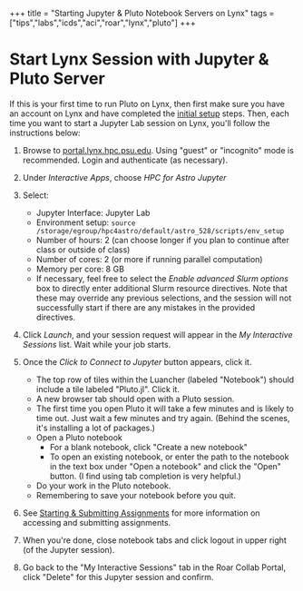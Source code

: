+++
title = "Starting Jupyter & Pluto Notebook Servers on Lynx"
tags = ["tips","labs","icds","aci","roar","lynx","pluto"]
+++

# Start Lynx Session with Jupyter & Pluto Server

If this is your first time to run Pluto on Lynx, then first make sure you have an account on Lynx and have completed the [initial setup](../tips/roar/) steps.
Then, each time you want to start a Jupyter Lab session on Lynx, you'll follow the instructions below:
1. Browse to [portal.lynx.hpc.psu.edu](https://portal.lynx.hpc.psu.edu).
Using "guest" or "incognito" mode is recommended.
Login and authenticate (as necessary).

1. Under _Interactive Apps_, choose _HPC for Astro Jupyter_
1. Select:
   - Jupyter Interface: Jupyter Lab
   - Environment setup: `source /storage/egroup/hpc4astro/default/astro_528/scripts/env_setup`
   - Number of hours: 2  (can choose longer if you plan to continue after class or outside of class)
   - Number of cores: 2  (or more if running parallel computation)
   - Memory per core: 8 GB
   - If necessary, feel free to select the _Enable advanced Slurm options_ box to directly enter additional Slurm resource directives. Note that these may override any previous selections, and the session will not successfully start if there are any mistakes in the provided directives.
1. Click _Launch_, and your session request will appear in the _My Interactive Sessions_ list. Wait while your job starts.
1. Once the _Click to Connect to Jupyter_ button appears, click it.
   + The top row of tiles within the Luancher (labeled "Notebook") should include a tile labeled "Pluto.jl".  Click it.  
   + A new browser tab should open with a Pluto session.
   + The first time you open Pluto it will take a few minutes and is likely to time out.  Just wait a few minutes and try again.  (Behind the scenes, it's installing a lot of packages.)
   + Open a Pluto notebook
       - For a blank notebook, click "Create a new notebook"
       - To open an existing notebook, or enter the path to the notebook in the text box under "Open a notebook" and click the "Open" button.   (I find using tab completion is very helpful.) 
   + Do your work in the Pluto notebook.
   + Remembering to save your notebook before you quit.
1. See [Starting & Submitting Assignments](/tips/labs/) for more information on accessing and submitting assignments.
1. When you're done, close notebook tabs and click logout in upper right (of the Jupyter session).
1. Go back to the "My Interactive Sessions" tab in the Roar Collab Portal, click "Delete" for this Jupyter session and confirm.
